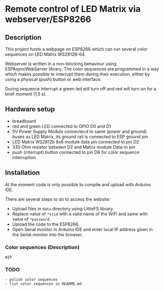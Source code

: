 # Remote control of LED Matrix via webserver/ESP8266 

## Description

This project hosts a webpage on ESP8266 which can run several color sequences
on LED Matrix WS2812B-64.

Webserver is written in a non-blocking behaviour using ESPAsyncWebServer library.
The color sequences are programmed in a way which makes possible to interrupt them
during their execution, either by using a physical (push) button or web interface.

During sequence interrupt a green led will turn off and red will turn on for a
brief moment (1,5 s).

## Hardware setup

- breadboard
- red and green LED connected to GPIO D0 and D1
- 5V Power Supply Module connectecd to same (power and ground) buses
	as LED Matrix, its ground rail is connected to ESP ground pin
- LED Matrix WS2812b 8x8 module data pin connected to pin D2
- 330 Ohm resistor between D2 and Matrix module Data-in pin
- push (interrupt) button connected to pin D6 for color sequence interruption

##  Installation

At the moment code is only possible to compile and upload with Arduino IDE.

There are several steps to do to access the website:
- Upload files in ```data``` directory using LittleFS library.
- Replace value of ```*ssid``` with a valid name of the WiFi and same with
value of ```*password```.
- Upload the code to the ESP8266.
- Open Serial monitor in Arduino IDE and enter local IP address given in the
Serial monitor into the browser.

### Color sequences (Description)
```WIP```

### TODO
```
- polish color sequences
- list color sequences in README.md
```
